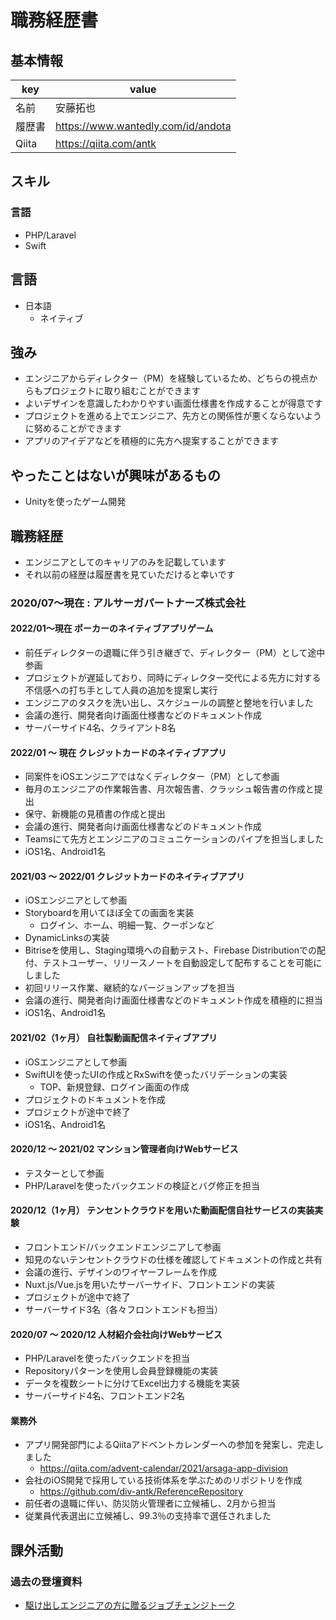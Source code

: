 # 職務経歴書

## 基本情報

|key|value|
|---|-----|
|名前|安藤拓也|
|履歴書|https://www.wantedly.com/id/andota|
|Qiita|https://qiita.com/antk|

## スキル

### 言語

- PHP/Laravel
- Swift

## 言語

- 日本語
  - ネイティブ

## 強み

- エンジニアからディレクター（PM）を経験しているため、どちらの視点からもプロジェクトに取り組むことができます
- よいデザインを意識したわかりやすい画面仕様書を作成することが得意です
- プロジェクトを進める上でエンジニア、先方との関係性が悪くならないように努めることができます
- アプリのアイデアなどを積極的に先方へ提案することができます

## やったことはないが興味があるもの

- Unityを使ったゲーム開発

## 職務経歴

* エンジニアとしてのキャリアのみを記載しています
* それ以前の経歴は履歴書を見ていただけると幸いです

### 2020/07〜現在 : アルサーガパートナーズ株式会社

#### 2022/01〜現在 ポーカーのネイティブアプリゲーム

* 前任ディレクターの退職に伴う引き継ぎで、ディレクター（PM）として途中参画
* プロジェクトが遅延しており、同時にディレクター交代による先方に対する不信感への打ち手として人員の追加を提案し実行
* エンジニアのタスクを洗い出し、スケジュールの調整と整地を行いました
* 会議の進行、開発者向け画面仕様書などのドキュメント作成
* サーバーサイド4名、クライアント8名

#### 2022/01 〜 現在 クレジットカードのネイティブアプリ

* 同案件をiOSエンジニアではなくディレクター（PM）として参画
* 毎月のエンジニアの作業報告書、月次報告書、クラッシュ報告書の作成と提出
* 保守、新機能の見積書の作成と提出
* 会議の進行、開発者向け画面仕様書などのドキュメント作成
* Teamsにて先方とエンジニアのコミュニケーションのパイプを担当しました
* iOS1名、Android1名

#### 2021/03 〜 2022/01 クレジットカードのネイティブアプリ

* iOSエンジニアとして参画
* Storyboardを用いてほぼ全ての画面を実装
    * ログイン、ホーム、明細一覧、クーポンなど
* DynamicLinksの実装
* Bitriseを使用し、Staging環境への自動テスト、Firebase Distributionでの配付、テストユーザー、リリースノートを自動設定して配布することを可能にしました
* 初回リリース作業、継続的なバージョンアップを担当
* 会議の進行、開発者向け画面仕様書などのドキュメント作成を積極的に担当
* iOS1名、Android1名

#### 2021/02（1ヶ月） 自社製動画配信ネイティブアプリ

* iOSエンジニアとして参画
* SwiftUIを使ったUIの作成とRxSwiftを使ったバリデーションの実装
    * TOP、新規登録、ログイン画面の作成
* プロジェクトのドキュメントを作成
* プロジェクトが途中で終了
* iOS1名、Android1名

#### 2020/12 〜 2021/02 マンション管理者向けWebサービス

* テスターとして参画
* PHP/Laravelを使ったバックエンドの検証とバグ修正を担当

#### 2020/12（1ヶ月） テンセントクラウドを用いた動画配信自社サービスの実装実験

* フロントエンド/バックエンドエンジニアして参画
* 知見のないテンセントクラウドの仕様を確認してドキュメントの作成と共有
* 会議の進行、デザインのワイヤーフレームを作成
* Nuxt.js/Vue.jsを用いたサーバーサイド、フロントエンドの実装
* プロジェクトが途中で終了
* サーバーサイド3名（各々フロントエンドも担当）

#### 2020/07 〜 2020/12 人材紹介会社向けWebサービス

* PHP/Laravelを使ったバックエンドを担当
* Repositoryパターンを使用し会員登録機能の実装
* データを複数シートに分けてExcel出力する機能を実装
* サーバーサイド4名、フロントエンド2名

#### 業務外

* アプリ開発部門によるQiitaアドベントカレンダーへの参加を発案し、完走しました
  * https://qiita.com/advent-calendar/2021/arsaga-app-division
* 会社のiOS開発で採用している技術体系を学ぶためのリポジトリを作成
  * https://github.com/div-antk/ReferenceRepository
* 前任者の退職に伴い、防災防火管理者に立候補し、2月から担当
* 従業員代表選出に立候補し、99.3％の支持率で選任されました

## 課外活動

### 過去の登壇資料

* [駆け出しエンジニアの方に贈るジョブチェンジトーク](https://note.com/techpit/n/n03c0c3b878b7)

